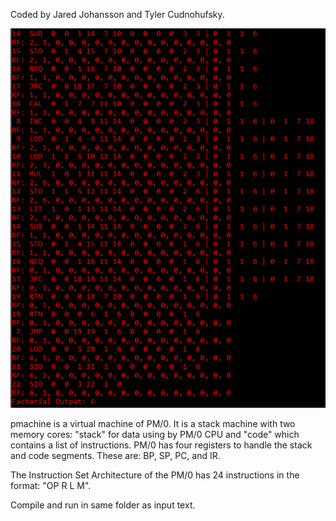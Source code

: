 Coded by Jared Johansson and Tyler Cudnohufsky.  
  
![Image](https://github.com/m3talpillow/SchoolWork/blob/master/PMachine/PMachine.png)  
  
pmachine is a virtual machine of PM/0. It is a stack machine with two memory cores: "stack" for data using by PM/0 CPU and "code" which contains a list of instructions. PM/0 has four registers to handle the stack and code segments. These are: BP, SP, PC, and IR.  
  
The Instruction Set Architecture of the PM/0 has 24 instructions in the format: "OP R L M".  
  
Compile and run in same folder as input text.  